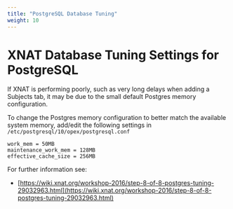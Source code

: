 ```yaml
---
title: "PostgreSQL Database Tuning"
weight: 10
---
```


# XNAT Database Tuning Settings for PostgreSQL

If XNAT is performing poorly, such as very long delays when adding a Subjects
tab, it may be due to the small default Postgres memory configuration. 

To change the Postgres memory configuration to better match the available
system memory, add/edit the following settings in
`/etc/postgresql/10/opex/postgresql.conf`

  ```
  work_mem = 50MB
  maintenance_work_mem = 128MB
  effective_cache_size = 256MB
  ```

For further information see:
  - [https://wiki.xnat.org/workshop-2016/step-8-of-8-postgres-tuning-29032963.html](https://wiki.xnat.org/workshop-2016/step-8-of-8-postgres-tuning-29032963.html)
